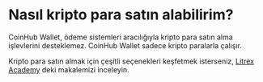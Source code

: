 # Nasıl kripto para satın alabilirim?

CoinHub Wallet, ödeme sistemleri aracılığıyla kripto para satın alma işlevlerini desteklemez. CoinHub Wallet sadece kripto paralarla çalışır. 

Kripto para satın almak için çeşitli seçenekleri keşfetmek isterseniz, [Litrex Academy](https://litrex.academy/en/fundamentals/en/6-buying-cryptocurrency-basics.md) deki makalemizi inceleyin. 

